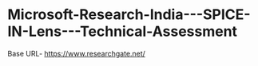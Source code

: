 # Microsoft-Research-India---SPICE-IN-Lens---Technical-Assessment

Base URL- https://www.researchgate.net/


